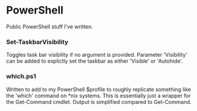 # PowerShell
Public PowerShell stuff I've written.

### Set-TaskbarVisibility ###
Toggles task bar visibility if no argument is provided. Parameter 'Visibility' can be added to explictly set the taskbar as either 'Visible' or 'Autohide'.

### which.ps1 ###
Written to add to my PowerShell $profile to roughly replicate something like the 'which' command on \*nix systems. This is essentially just a wrapper for the Get-Command cmdlet. Output is simplified compared to Get-Command.

